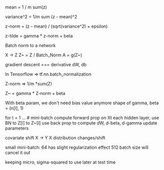 mean = 1 / m sum(z)

variance^2 = 1/m sum (z - mean)^2

z-norm = (z - mean) / (sqrt(variance^2) + epsilon)

z-tilde = gamma * z-norm + beta

Batch norm to a network

X -> Z
Z~ = Z / Batch_Norm
A = g(Z~)

gradient descent === derivative dW, db

In Tensorflow => tf.nn.batch_normalization

Z-norm => 1/m *sum(Z)

Z~ = gamma * Z-norm + beta

With beta param, we don't need bias value anymore
shape of gamma, beta = (n[l], 1)

for t = 1 ... # mini-batch
    compute forward prop on Xt
        each hidden layer, use BN to Z[l] to Z~[l]
    use back prop to compute dW, d-beta, d-gamma
    update parameters

covariate shift
X -> Y
X distribution changes/shift

small mini-batch: 64 has slight regularization effect
512 batch size will cancel it out

keeping micro, sigma-squared to use later at test time


